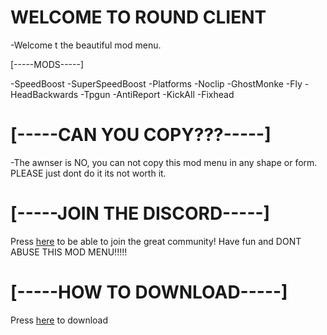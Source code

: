 # WELCOME TO ROUND CLIENT

-Welcome t the beautiful mod menu.

[-----MODS-----]

-SpeedBoost
-SuperSpeedBoost
-Platforms
-Noclip
-GhostMonke
-Fly
-HeadBackwards
-Tpgun
-AntiReport
-KickAll
-Fixhead

# [-----CAN YOU COPY???-----]
-The awnser is NO, you can not copy this mod menu in any shape or form.
PLEASE just dont do it its not worth it.

# [-----JOIN THE DISCORD-----]

Press [here](https://discord.com/channels/1325631611898695802/1325631612389560433)
to be able to join the great community! Have fun and DONT ABUSE THIS MOD MENU!!!!!

# [-----HOW TO DOWNLOAD-----]
Press [here](https://github.com/flodacko/ROUND-CLIENT/releases/tag/v1.0.1)
to download
